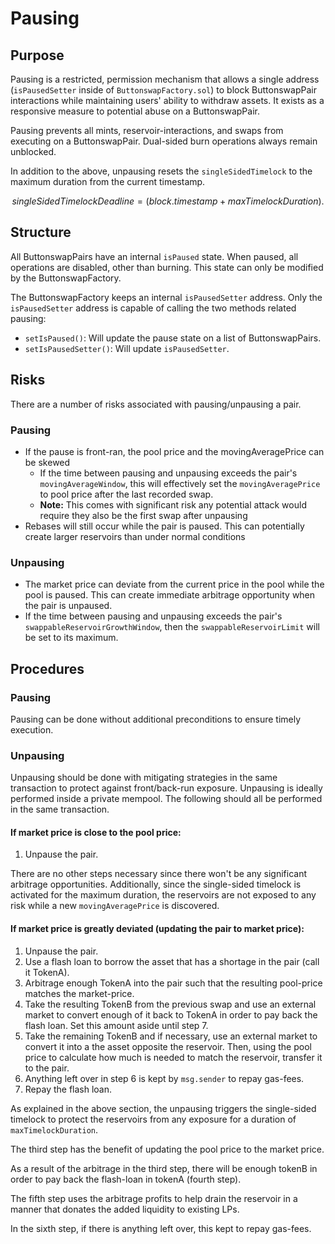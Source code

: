 # Pausing

## Purpose
Pausing is a restricted, permission mechanism that allows a single address (`isPausedSetter` inside of `ButtonswapFactory.sol`) to block ButtonswapPair interactions while maintaining users' ability to withdraw assets. It exists as a responsive measure to potential abuse on a ButtonswapPair.

Pausing prevents all mints, reservoir-interactions, and swaps from executing on a ButtonswapPair. Dual-sided burn operations always remain unblocked.

In addition to the above, unpausing resets the `singleSidedTimelock` to the maximum duration from the current timestamp.

$$
singleSidedTimelockDeadline = (block.timestamp + maxTimelockDuration).
$$


## Structure

All ButtonswapPairs have an internal `isPaused` state. When paused, all operations are disabled, other than burning. This state can only be modified by the ButtonswapFactory.

The ButtonswapFactory keeps an internal `isPausedSetter` address. Only the `isPausedSetter` address is capable of calling the two methods related pausing:
- `setIsPaused()`: Will update the pause state on a list of ButtonswapPairs.
- `setIsPausedSetter()`: Will update `isPausedSetter`.

## Risks

There are a number of risks associated with pausing/unpausing a pair.

### Pausing
- If the pause is front-ran, the pool price and the movingAveragePrice can be skewed
  - If the time between pausing and unpausing exceeds the pair's `movingAverageWindow`, this will effectively set the `movingAveragePrice` to pool price after the last recorded swap.
  - **Note:** This comes with significant risk any potential attack would require they also be the first swap after unpausing
- Rebases will still occur while the pair is paused. This can potentially create larger reservoirs than under normal conditions


### Unpausing
- The market price can deviate from the current price in the pool while the pool is paused. This can create immediate arbitrage opportunity when the pair is unpaused.
- If the time between pausing and unpausing exceeds the pair's `swappableReservoirGrowthWindow`, then the `swappableReservoirLimit` will be set to its maximum.

## Procedures

### Pausing
Pausing can be done without additional preconditions to ensure timely execution.

### Unpausing
Unpausing should be done with mitigating strategies in the same transaction to protect against front/back-run exposure. Unpausing is ideally performed inside a private mempool. The following should all be performed in the same transaction.

#### If market price is close to the pool price:
1. Unpause the pair.

There are no other steps necessary since there won't be any significant arbitrage opportunities. Additionally, since the single-sided timelock is activated for the maximum duration, the reservoirs are not exposed to any risk while a new `movingAveragePrice` is discovered.

#### If market price is greatly deviated (updating the pair to market price):
1. Unpause the pair.
2. Use a flash loan to borrow the asset that has a shortage in the pair (call it TokenA).
3. Arbitrage enough TokenA into the pair such that the resulting pool-price matches the market-price.
4. Take the resulting TokenB from the previous swap and use an external market to convert enough of it back to TokenA in order to pay back the flash loan. Set this amount aside until step 7.
5. Take the remaining TokenB and if necessary, use an external market to convert it into a the asset opposite the reservoir. Then, using the pool price to calculate how much is needed to match the reservoir, transfer it to the pair.
6. Anything left over in step 6 is kept by `msg.sender` to repay gas-fees.
7. Repay the flash loan.

As explained in the above section, the unpausing triggers the single-sided timelock to protect the reservoirs from any exposure for a duration of `maxTimelockDuration`.

The third step has the benefit of updating the pool price to the market price.

As a result of the arbitrage in the third step, there will be enough tokenB in order to pay back the flash-loan in tokenA (fourth step).

The fifth step uses the arbitrage profits to help drain the reservoir in a manner that donates the added liquidity to existing LPs.

In the sixth step, if there is anything left over, this kept to repay gas-fees.